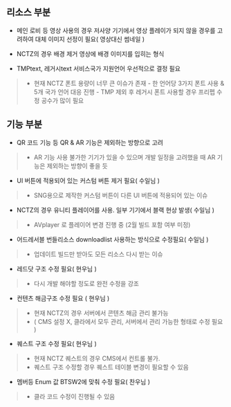 ## 리소스 부분
- 메인 로비 등 영상 사용의 경우 저사양 기기에서 영상 플레이가 되지 않을 경우를 고려하여 대체 이미지 선정이 필요( 영상대신 썸네일 )

- NCTZ의 경우 배경 제거 영상에 배경 이미지를 입히는 형식

- TMPtext, 레거시text 서비스국가 지원언어 우선적으로 결정 필요
> 	- 현재 NCTZ 폰트 용량이 너무 큰 이슈가 존재
	  - 한 언어당 3가지 폰트 사용 & 5개 국가 언어 대응 진행
	  - TMP 제외 후 레거시 폰트 사용할 경우 프리펩 수정 공수가 많이 필요


## 기능 부분
- QR 코드 기능 등 QR & AR 기능은 제외하는 방향으로 고려
> 	- AR 기능 사용 불가한 기기가 있을 수 있으며 개발 일정을 고려했을 때 AR 기능은 제외하는 방향이 좋을 듯
>
- UI 버튼에 적용되어 있는 커스텀 버튼 제거 필요( 수일님 )
> 	- SNG용으로 제작한 커스텀 버튼이 다른 UI 버튼에 적용되어 있는 이슈

- NCTZ의 경우 유니티 플레이어를 사용. 일부 기기에서 블랙 현상 발생( 수일님 )
> 	- AVplayer 로 플레이어 변경 진행 중 (2월 빌드 포함 여부 미정)

- 어드레서블 번들리소스 downloadlist 사용하는 방식으로 수정필요( 수일님 )
> 	- 업데이트 빌드만 받아도 모든 리소스 다시 받는 이슈

- 레드닷 구조 수정 필요( 현우님 )
> 	- 다시 개발 해야할 정도로 완전 수정을 강조 
> 
- 컨텐츠 해금구조 수정 필요 ( 현우님 )
> 	- 현재 NCTZ의 경우 서버에서 콘텐츠 해금 관리 불가능 
> 	- ( CMS 설정 X, 클라에서 모두 관리, 서버에서 관리 가능한 형태로 수정 필요 )
> 
- 퀘스트 구조 수정 필요( 현우님 )
> 	- 현재 NCTZ 퀘스트의 경우 CMS에서 컨트롤 불가.
> 	- 퀘스트 구조 수정할 경우 퀘스트 테이블 변경이 필요할 수 있음

- 멤버등 Enum 값 BTSW2에 맞춰 수정 필요( 찬우님 )
> 	- 클라 코드 수정이 진행될 수 있음
